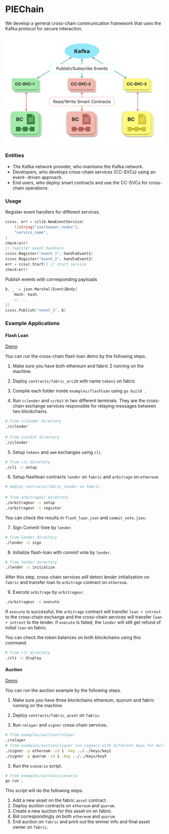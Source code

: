 # PIEChain

We develop a general cross-chain communication framework that uses the Kafka protocol for secure interaction.

![alt text](design.png)

### Entities
* The Kafka network provider, who maintains the Kafka network.
* Developers, who develops cross-chain services (CC-SVCs) using an event-
driven approach.
* End users, who deploy smart contracts and use the CC-SVCs for cross- chain operations.

### Usage

Register event handlers for different services.
```go
ccsvc, err = cclib.NewEventService(
	[]string{"zoolkeeper_nodes"},
	"service_name",
)
check(err)
// register event handlers
ccsvc.Register("event_1", handleEvent1) 
ccsvc.Register("event_2", handleEvent2)
err = ccsvc.Start() // start service
check(err)
```

Publish events with corresponding payloads
```go
b, _ := json.Marshal(Event1Body{
	Hash: hash,
	// ...
})
ccsvc.Publish("event_1", b)
```

### Example Applications

#### Flash Loan 
[Demo](https://drive.google.com/file/d/1dBHgUrdAmx1COR_3nYZLI5uPjbjk2Sks/view?usp=sharing)

You can run the cross-chain flash loan demo by the following steps.

1. Make sure you have both ethereum and fabric 2 running on the machine.

2. Deploy `contracts/fabric_erc20` with name `token1` on fabric

3. Compile each folder inside `examples/flashloan` using `go build .`

4. Run `cclender` and `ccrbit` in two different terminals.
They are the cross-chain exchange services responsible for relaying messages between two blockchains.
```bash
# from cclender directory
./cclender

# from ccarbit directory
./cclender
```

5. Setup `tokens` and `amm` exchanges using `cli`
```bash
# from cli directory
./cli -c setup
```

6. Setup flashloan contracts `lender` on `fabric` and `arbitrage` on `ethereum`.
```bash
# deploy contracts/fabric_lender on fabric

# from arbitrageur directory
./arbitrageur -c setup
./arbitrageur -c register
```
You can check the results in `flash_loan.json` and `commit_vote.json`.

7. Sign Commit Vote by `lender`.
```bash
# from lender directory
./lender -c sign
```

8. Initialize flash-loan with commit vote by `lender`.
```bash
# from lender directory
./lender -c initialize
```
After this step, cross-chain services will detect lender initialization on `fabric` and transfer loan to `arbitrage` contract on `ethereum`.

9. Execute `arbitrage` by `arbitrageur`.
```bash
./arbitrageur -c execute
```
If `execute` is successful, the `arbitrage` contract will transfer `loan + intrest` to the cross-chain exchange and the cross-chain services will transfer `loan + intrest` to the lender.
if `execute` is failed, the `lender` will still get refund of initial `loan` on fabric.

You can check the token balances on both blockchains using this command.
```bash
# from cli directory
./cli -c display
```

#### Auction 
[Demo](https://drive.google.com/file/d/16f1X0UOpoHOm3NqUJa_K66PA0JtSMzYq/view?usp=sharing)

You can run the auction example by the following steps.
1. Make sure you have three blockchains ethereum, quorum and fabric running on the machine.

2. Deploy `contracts/fabric_asset` on `fabric`.

3. Run `relayer` and `signer` cross-chain services.
```bash
# from examples/auction/relayer
./relayer 
# from examples/auction/signer run signers with different keys for multiple instances (at least 2 for each auction blockchain)
./signer -p ethereum -id 1 -key ../../keys/key1
./signer -p quorum -id 1 -key ../../keys/key5
```

3. Run the `scenario` script.
```bash
# from examples/auction/scenario
go run .
```
This script will do the following steps.
1. Add a new asset on the fabric `asset` contract.
3. Deploy auction contracts on `ethereum` and `quorum`.
2. Create a new auction for this asset on on fabric.
3. Bid correspondingly on both `ethereum` and `quorum`.
4. End auction on `fabric` and print out the winner info and final asset owner on `fabric`.

